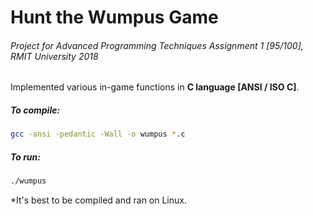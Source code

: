 # Hunt the Wumpus Game

###### Project for Advanced Programming Techniques Assignment 1 [95/100], RMIT University 2018 

Implemented various in-game functions in **C language [ANSI / ISO C]**.

##### To compile:

```bash
gcc -ansi -pedantic -Wall -o wumpus *.c
```

##### To run:

```bash
./wumpus
```

*It's best to be compiled and ran on Linux.
